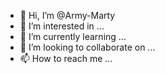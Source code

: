 - 👋 Hi, I’m @Army-Marty
- 👀 I’m interested in ...
- 🌱 I’m currently learning ...
- 💞️ I’m looking to collaborate on ...
- 📫 How to reach me ...

<!---
Army-Marty/Army-Marty is a ✨ special ✨ repository because its `README.md` (this file) appears on your GitHub profile.
You can click the Preview link to take a look at your changes.
--->
